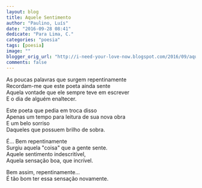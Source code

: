 ```yaml
---
layout: blog
title: Aquele Sentimento
author: "Paulino, Luís"
date: "2016-09-28 08:41"
dedicate: "Para Lima, C."
categories: "poesia"
tags: [poesia]
image: ""
blogger_orig_url: "http://i-need-your-love-now.blogspot.com/2016/09/aquele-sentimento.html"
comments: false
---
```


As poucas palavras que surgem repentinamente\
Recordam-me que este poeta ainda sente\
Aquela vontade que ele sempre teve em escrever\
E o dia de alguém enaltecer.

Este poeta que pedia em troca disso\
Apenas um tempo para leitura de sua nova obra\
E um belo sorriso\
Daqueles que possuem brilho de sobra.

É... Bem repentinamente\
Surgiu aquela "coisa" que a gente sente.\
Aquele sentimento indescritível,\
Aquela sensação boa, que incrível.

Bem assim, repentinamente...\
É tão bom ter essa sensação novamente.
